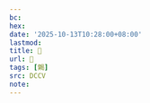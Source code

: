 ```yaml
---
bc:
hex:
date: '2025-10-13T10:28:00+08:00'
lastmod:
title: 􄰙
url: 􄰙
tags: [𦤦]
src: DCCV
note:
---
```

